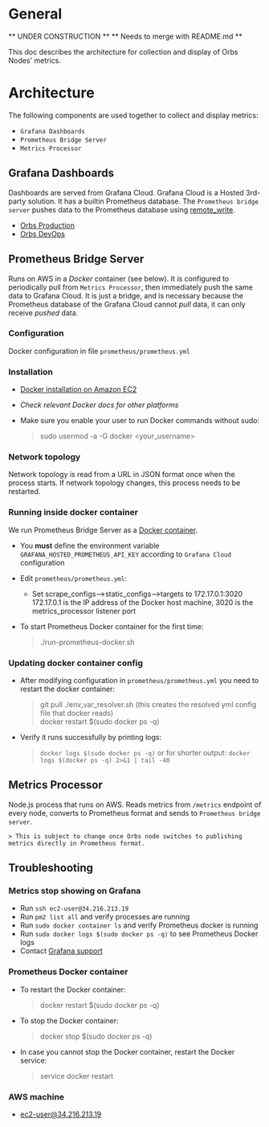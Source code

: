 # General

** UNDER CONSTRUCTION **
** Needs to merge with README.md **

This doc describes the architecture for collection and display of Orbs Nodes' metrics.


# Architecture
The following components are used together to collect and display metrics:
* `Grafana Dashboards` 
* `Prometheus Bridge Server` 
* `Metrics Processor`

## Grafana Dashboards

Dashboards are served from Grafana Cloud.
Grafana Cloud is a Hosted 3rd-party solution. It has a builtin Prometheus database.
The `Prometheus bridge server` pushes data to the Prometheus database using [remote_write](https://prometheus.io/docs/prometheus/latest/configuration/configuration/#remote_write).

* [Orbs Production](https://orbsnetwork.grafana.net/d/a-3pW-3mk/orbs-production?orgId=1&refresh=10s&from=now-3h&to=now&refresh=10s)
* [Orbs DevOps](https://orbsnetwork.grafana.net/d/Eqvddt3iz/orbs-devops?tab=queries&orgId=1&from=now-3h&to=now&refresh=10s)

## Prometheus Bridge Server
Runs on AWS in a *Docker* container (see below). It is configured to periodically pull from `Metrics Processor`, then immediately push the same data to Grafana Cloud. 
It is just a bridge, and is necessary because the Prometheus database of the Grafana Cloud cannot *pull* data, it can only receive *pushed* data.

### Configuration
Docker configuration in file `prometheus/prometheus.yml`

### Installation
* [Docker installation on Amazon EC2](https://docs.aws.amazon.com/AmazonECS/latest/developerguide/docker-basics.html#install_docker)
* *Check relevant Docker docs for other platforms*
* Make sure you enable your user to run Docker commands without sudo:

    > sudo usermod -a -G docker <your_username>

### Network topology
Network topology is read from a URL in JSON format once when the process starts. If network topology changes, this process needs to be restarted.

### Running inside docker container 
We run Prometheus Bridge Server as a [Docker container](https://prometheus.io/docs/prometheus/latest/installation/#using-docker).

* You **must** define the environment variable `GRAFANA_HOSTED_PROMETHEUS_API_KEY` according to `Grafana Cloud` configuration
* Edit `prometheus/prometheus.yml`:
  * Set scrape_configs-->static_configs-->targets to 172.17.0.1:3020
  172.17.0.1 is the IP address of the Docker host machine, 3020 is the metrics_processor listener port

* To start Prometheus Docker container for the first time:

    > ./run-prometheus-docker.sh

### Updating docker container config

* After modifying configuration in `prometheus/prometheus.yml` you need to restart the docker container:

    > git pull
    > ./env_var_resolver.sh    (this creates the resolved yml config file that docker reads)    
    > docker restart $(sudo docker ps -q)
    
* Verify it runs successfully by printing logs:

    > `docker logs $(sudo docker ps -q)` or for shorter output: `docker logs $(docker ps -q) 2>&1 | tail -40`

## Metrics Processor
Node.js process that runs on AWS. Reads metrics from `/metrics` endpoint of every node, converts to Prometheus format and sends to `Prometheus bridge server`.

    > This is subject to change once Orbs node switches to publishing metrics directly in Prometheus format. 

## Troubleshooting

### Metrics stop showing on Grafana
* Run `ssh ec2-user@34.216.213.19`
* Run `pm2 list all` and verify processes are running
* Run `sudo docker container ls` and verify Prometheus docker is running
* Run `sudo docker logs $(sudo docker ps -q)` to see Prometheus Docker logs
* Contact [Grafana support](mailto:support@grafana.com)

### Prometheus Docker container
* To restart the Docker container:
    > docker restart $(sudo docker ps -q)
* To stop the Docker container:
    > docker stop $(sudo docker ps -q)
* In case you cannot stop the Docker container, restart the Docker service:

    > service docker restart 
    
### AWS machine
* ec2-user@34.216.213.19


